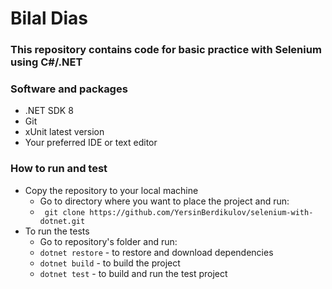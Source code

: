 ﻿# Bilal Dias
### This repository contains code for basic practice with Selenium using C#/.NET
### Software and packages
* .NET SDK 8
* Git
* xUnit latest version
* Your preferred IDE or text editor


### How to run and test
* Copy the repository to your local machine
  * Go to directory where you want to place the project and run: 
  * `` git clone https://github.com/YersinBerdikulov/selenium-with-dotnet.git``
* To run the tests
  * Go to repository's folder and run: 
  * ``dotnet restore`` - to restore and download dependencies
  * ``dotnet build`` - to build the project
  * ``dotnet test`` - to build and run the test project
  
